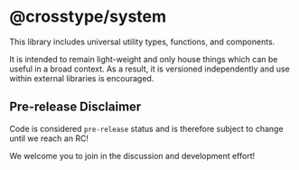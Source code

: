 # @crosstype/system

This library includes universal utility types, functions, and components.

It is intended to remain light-weight and only house things which can be useful in a broad context. As a result, it is
versioned independently and use within external libraries is encouraged.

## Pre-release Disclaimer

Code is considered `pre-release` status and is therefore subject to change until we reach an RC!

We welcome you to join in the discussion and development effort!
